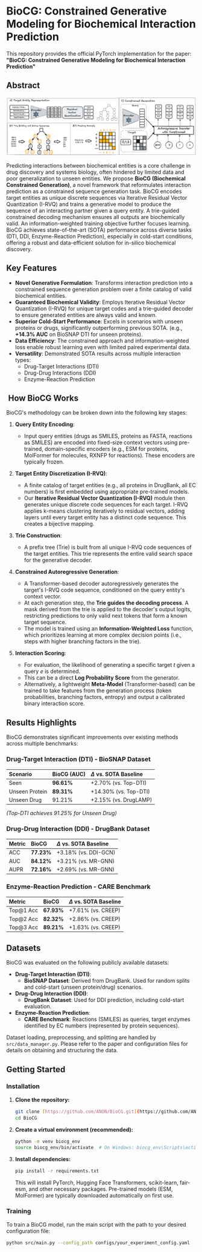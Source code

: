 # BioCG: Constrained Generative Modeling for Biochemical Interaction Prediction

This repository provides the official PyTorch implementation for the paper: **"BioCG: Constrained Generative Modeling for Biochemical Interaction Prediction"**

##  Abstract
![BioCG Framework](img/BioCG.png)

Predicting interactions between biochemical entities is a core challenge in drug discovery and systems biology, often hindered by limited data and poor generalization to unseen entities. We propose **BioCG (Biochemical Constrained Generation)**, a novel framework that reformulates interaction prediction as a constrained sequence generation task. BioCG encodes target entities as unique discrete sequences via Iterative Residual Vector Quantization (I-RVQ) and trains a generative model to produce the sequence of an interacting partner given a query entity. A trie-guided constrained decoding mechanism ensures all outputs are biochemically valid. An information-weighted training objective further focuses learning. BioCG achieves state-of-the-art (SOTA) performance across diverse tasks (DTI, DDI, Enzyme-Reaction Prediction), especially in cold-start conditions, offering a robust and data-efficient solution for in-silico biochemical discovery.

##  Key Features

* **Novel Generative Formulation**: Transforms interaction prediction into a constrained sequence generation problem over a finite catalog of valid biochemical entities.
* **Guaranteed Biochemical Validity**: Employs Iterative Residual Vector Quantization (I-RVQ) for unique target codes and a trie-guided decoder to ensure generated entities are always valid and known.
* **Superior Cold-Start Performance**: Excels in scenarios with unseen proteins or drugs, significantly outperforming previous SOTA. (e.g., **+14.3% AUC** on BioSNAP DTI for unseen proteins).
* **Data Efficiency**: The constrained approach and information-weighted loss enable robust learning even with limited paired experimental data.
* **Versatility**: Demonstrated SOTA results across multiple interaction types:
    * Drug-Target Interactions (DTI)
    * Drug-Drug Interactions (DDI)
    * Enzyme-Reaction Prediction

## ️ How BioCG Works

BioCG's methodology can be broken down into the following key stages:

1.  **Query Entity Encoding**:
    * Input query entities (drugs as SMILES, proteins as FASTA, reactions as SMILES) are encoded into fixed-size context vectors using pre-trained, domain-specific encoders (e.g., ESM for proteins, MolFormer for molecules, RXNFP for reactions). These encoders are typically frozen.

2.  **Target Entity Discretization (I-RVQ)**:
    * A finite catalog of target entities (e.g., all proteins in DrugBank, all EC numbers) is first embedded using appropriate pre-trained models.
    * Our **Iterative Residual Vector Quantization (I-RVQ)** module then generates unique discrete code sequences for each target. I-RVQ applies k-means clustering iteratively to residual vectors, adding layers until every target entity has a distinct code sequence. This creates a bijective mapping.

3.  **Trie Construction**:
    * A prefix tree (Trie) is built from all unique I-RVQ code sequences of the target entities. This trie represents the entire valid search space for the generative decoder.

4.  **Constrained Autoregressive Generation**:
    * A Transformer-based decoder autoregressively generates the target's I-RVQ code sequence, conditioned on the query entity's context vector.
    * At each generation step, the **Trie guides the decoding process**. A mask derived from the trie is applied to the decoder's output logits, restricting predictions to only valid next tokens that form a known target sequence.
    * The model is trained using an **Information-Weighted Loss** function, which prioritizes learning at more complex decision points (i.e., steps with higher branching factors in the trie).

5.  **Interaction Scoring**:
    * For evaluation, the likelihood of generating a specific target $t$ given a query $e$ is determined.
    * This can be a direct **Log Probability Score** from the generator.
    * Alternatively, a lightweight **Meta-Model** (Transformer-based) can be trained to take features from the generation process (token probabilities, branching factors, entropy) and output a calibrated binary interaction score.

##  Results Highlights

BioCG demonstrates significant improvements over existing methods across multiple benchmarks:

### Drug-Target Interaction (DTI) - BioSNAP Dataset

| Scenario         | BioCG (AUC)     | $\Delta$ vs. SOTA Baseline |
| :--------------- | :-------------- | :------------------------- |
| Seen             | **96.61%** | +2.70% (vs. Top-DTI)       |
| Unseen Protein   | **89.31%** | +14.30% (vs. Top-DTI)      |
| Unseen Drug      | 91.21%          | +2.15% (vs. DrugLAMP)      |
*(Top-DTI achieves 91.25% for Unseen Drug)*

### Drug-Drug Interaction (DDI) - DrugBank Dataset

| Metric | BioCG       | $\Delta$ vs. SOTA Baseline |
| :----- | :---------- | :------------------------- |
| ACC    | **77.23%** | +3.18% (vs. DDI-GCN)       |
| AUC    | **84.12%** | +3.21% (vs. MR-GNN)        |
| AUPR   | **72.16%** | +2.69% (vs. MR-GNN)        |

### Enzyme-Reaction Prediction - CARE Benchmark

| Metric   | BioCG       | $\Delta$ vs. SOTA Baseline |
| :------- | :---------- | :------------------------- |
| Top@1 Acc| **67.93%** | +7.61% (vs. CREEP)         |
| Top@2 Acc| **82.32%** | +2.86% (vs. CREEP)         |
| Top@3 Acc| **89.21%** | +1.63% (vs. CREEP)         |

## Datasets

BioCG was evaluated on the following publicly available datasets:

* **Drug-Target Interaction (DTI)**:
    * **BioSNAP Dataset**: Derived from DrugBank. Used for random splits and cold-start (unseen protein/drug) scenarios.
* **Drug-Drug Interaction (DDI)**:
    * **DrugBank Dataset**: Used for DDI prediction, including cold-start evaluation.
* **Enzyme-Reaction Prediction**:
    * **CARE Benchmark**: Reactions (SMILES) as queries, target enzymes identified by EC numbers (represented by protein sequences).

Dataset loading, preprocessing, and splitting are handled by `src/data_manager.py`. Please refer to the paper and configuration files for details on obtaining and structuring the data.

##  Getting Started

### Installation

1.  **Clone the repository:**
    ```bash
    git clone [https://github.com/ANON/BioCG.git](https://github.com/ANON/BioCG.git) 
    cd BioCG
    ```

2.  **Create a virtual environment (recommended):**
    ```bash
    python -m venv biocg_env
    source biocg_env/bin/activate  # On Windows: biocg_env\Scripts\activate
    ```

3.  **Install dependencies:**
    ```bash
    pip install -r requirements.txt
    ```
    This will install PyTorch, Hugging Face Transformers, scikit-learn, fair-esm, and other necessary packages. Pre-trained models (ESM, MolFormer) are typically downloaded automatically on first use.


### Training

To train a BioCG model, run the main script with the path to your desired configuration file:

```bash
python src/main.py --config_path configs/your_experiment_config.yaml
